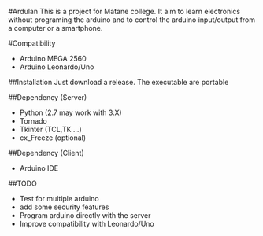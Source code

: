 #Ardulan
This is a project for Matane college.
It aim to learn electronics without programing the arduino and to control the arduino input/output from a computer or a smartphone.

#Compatibility
* Arduino MEGA 2560
* Arduino Leonardo/Uno

##Installation
Just download a release. The executable are portable

##Dependency (Server)
* Python (2.7 may work with 3.X)
* Tornado
* Tkinter (TCL,TK ...)
* cx_Freeze (optional)

##Dependency (Client)
* Arduino IDE

##TODO
- Test for multiple arduino
- add some security features
- Program arduino directly with the server
- Improve compatibility with Leonardo/Uno
